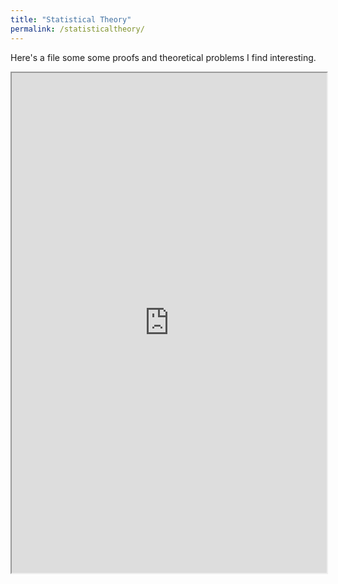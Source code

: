 ```yaml
---
title: "Statistical Theory"
permalink: /statisticaltheory/
---
```


Here's a file some some proofs and theoretical problems I find interesting.

<iframe src="https://phillipsundin.github.io/_pdffiles/OrthogonalPredictorsNoIntercept.pdf" width = "100%" height="800em"></iframe>

